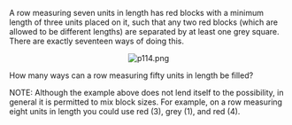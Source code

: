 <p>A row measuring seven units in length has red blocks with a minimum length of three units placed on it, such that any two red blocks (which are allowed to be different lengths) are separated by at least one grey square. There are exactly seventeen ways of doing this.</p>

<div style="text-align:center;">
<img src="project/images/p114.png" alt="p114.png" />
</div>

<p>How many ways can a row measuring fifty units in length be filled?</p>
<p class="note">NOTE: Although the example above does not lend itself to the possibility, in general it is permitted to mix block sizes. For example, on a row measuring eight units in length you could use red (3), grey (1), and red (4).</p>
